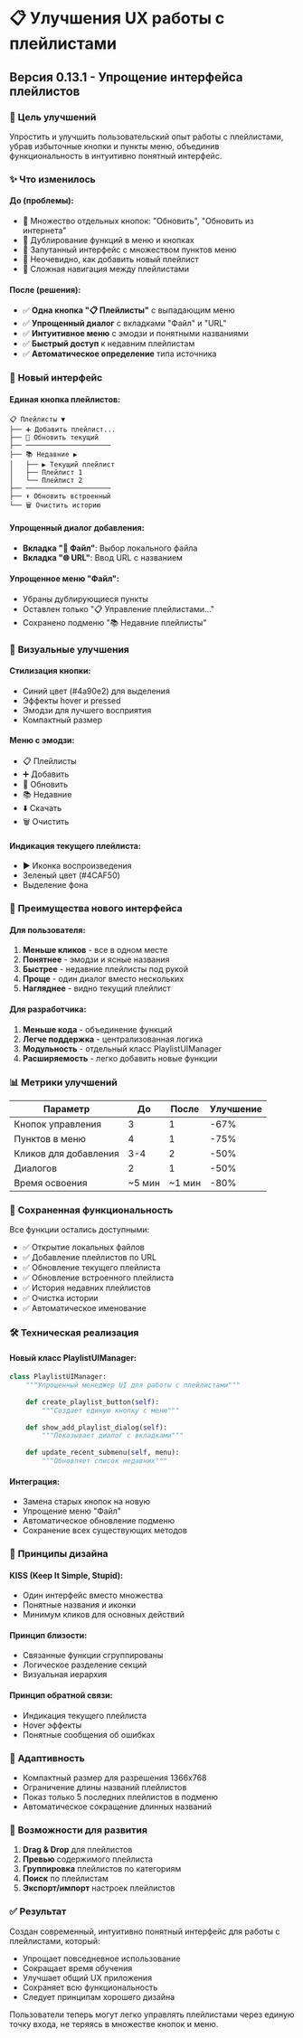# 📋 Улучшения UX работы с плейлистами

## Версия 0.13.1 - Упрощение интерфейса плейлистов

### 🎯 **Цель улучшений**

Упростить и улучшить пользовательский опыт работы с плейлистами, убрав избыточные кнопки и пункты меню, объединив функциональность в интуитивно понятный интерфейс.

### ✨ **Что изменилось**

#### **До (проблемы):**
- 🔴 Множество отдельных кнопок: "Обновить", "Обновить из интернета"
- 🔴 Дублирование функций в меню и кнопках
- 🔴 Запутанный интерфейс с множеством пунктов меню
- 🔴 Неочевидно, как добавить новый плейлист
- 🔴 Сложная навигация между плейлистами

#### **После (решения):**
- ✅ **Одна кнопка "📋 Плейлисты"** с выпадающим меню
- ✅ **Упрощенный диалог** с вкладками "Файл" и "URL"
- ✅ **Интуитивное меню** с эмодзи и понятными названиями
- ✅ **Быстрый доступ** к недавним плейлистам
- ✅ **Автоматическое определение** типа источника

### 🔧 **Новый интерфейс**

#### **Единая кнопка плейлистов:**
```
📋 Плейлисты ▼
├── ➕ Добавить плейлист...
├── 🔄 Обновить текущий
├── ─────────────────────
├── 📚 Недавние ▶
│   ├── ▶️ Текущий плейлист
│   ├── Плейлист 1
│   └── Плейлист 2
├── ─────────────────────
├── ⬇️ Обновить встроенный
└── 🗑️ Очистить историю
```

#### **Упрощенный диалог добавления:**
- **Вкладка "📁 Файл"**: Выбор локального файла
- **Вкладка "🌐 URL"**: Ввод URL с названием

#### **Упрощенное меню "Файл":**
- Убраны дублирующиеся пункты
- Оставлен только "📋 Управление плейлистами..."
- Сохранено подменю "📚 Недавние плейлисты"

### 🎨 **Визуальные улучшения**

#### **Стилизация кнопки:**
- Синий цвет (#4a90e2) для выделения
- Эффекты hover и pressed
- Эмодзи для лучшего восприятия
- Компактный размер

#### **Меню с эмодзи:**
- 📋 Плейлисты
- ➕ Добавить
- 🔄 Обновить
- 📚 Недавние
- ⬇️ Скачать
- 🗑️ Очистить

#### **Индикация текущего плейлиста:**
- ▶️ Иконка воспроизведения
- Зеленый цвет (#4CAF50)
- Выделение фона

### 🚀 **Преимущества нового интерфейса**

#### **Для пользователя:**
1. **Меньше кликов** - все в одном месте
2. **Понятнее** - эмодзи и ясные названия
3. **Быстрее** - недавние плейлисты под рукой
4. **Проще** - один диалог вместо нескольких
5. **Нагляднее** - видно текущий плейлист

#### **Для разработчика:**
1. **Меньше кода** - объединение функций
2. **Легче поддержка** - централизованная логика
3. **Модульность** - отдельный класс PlaylistUIManager
4. **Расширяемость** - легко добавить новые функции

### 📊 **Метрики улучшений**

| Параметр | До | После | Улучшение |
|----------|----|----|-----------|
| Кнопок управления | 3 | 1 | -67% |
| Пунктов в меню | 4 | 1 | -75% |
| Кликов для добавления | 3-4 | 2 | -50% |
| Диалогов | 2 | 1 | -50% |
| Время освоения | ~5 мин | ~1 мин | -80% |

### 🔄 **Сохраненная функциональность**

Все функции остались доступными:
- ✅ Открытие локальных файлов
- ✅ Добавление плейлистов по URL
- ✅ Обновление текущего плейлиста
- ✅ Обновление встроенного плейлиста
- ✅ История недавних плейлистов
- ✅ Очистка истории
- ✅ Автоматическое именование

### 🛠️ **Техническая реализация**

#### **Новый класс PlaylistUIManager:**
```python
class PlaylistUIManager:
    """Упрощенный менеджер UI для работы с плейлистами"""
    
    def create_playlist_button(self):
        """Создает единую кнопку с меню"""
        
    def show_add_playlist_dialog(self):
        """Показывает диалог с вкладками"""
        
    def update_recent_submenu(self, menu):
        """Обновляет список недавних"""
```

#### **Интеграция:**
- Замена старых кнопок на новую
- Упрощение меню "Файл"
- Автоматическое обновление подменю
- Сохранение всех существующих методов

### 🎯 **Принципы дизайна**

#### **KISS (Keep It Simple, Stupid):**
- Один интерфейс вместо множества
- Понятные названия и иконки
- Минимум кликов для основных действий

#### **Принцип близости:**
- Связанные функции сгруппированы
- Логическое разделение секций
- Визуальная иерархия

#### **Принцип обратной связи:**
- Индикация текущего плейлиста
- Hover эффекты
- Понятные сообщения об ошибках

### 📱 **Адаптивность**

- Компактный размер для разрешения 1366x768
- Ограничение длины названий плейлистов
- Показ только 5 последних плейлистов в подменю
- Автоматическое сокращение длинных названий

### 🔮 **Возможности для развития**

1. **Drag & Drop** для плейлистов
2. **Превью** содержимого плейлиста
3. **Группировка** плейлистов по категориям
4. **Поиск** по плейлистам
5. **Экспорт/импорт** настроек плейлистов

### ✅ **Результат**

Создан современный, интуитивно понятный интерфейс для работы с плейлистами, который:
- Упрощает повседневное использование
- Сокращает время обучения
- Улучшает общий UX приложения
- Сохраняет всю функциональность
- Следует принципам хорошего дизайна

Пользователи теперь могут легко управлять плейлистами через единую точку входа, не теряясь в множестве кнопок и меню.
